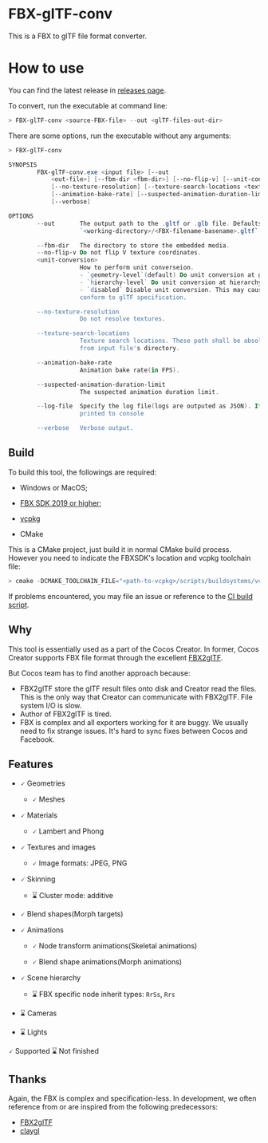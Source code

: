 
# FBX-glTF-conv

This is a FBX to glTF file format converter.

# How to use

You can find the latest release in [releases page](https://github.com/cocos-creator/FBX-glTF-conv/releases).

To convert, run the executable at command line:

```ps1
> FBX-glTF-conv <source-FBX-file> --out <glTF-files-out-dir>
```

There are some options, run the executable without any arguments:

```ps1
> FBX-glTF-conv

SYNOPSIS
        FBX-glTF-conv.exe <input file> [--out
            <out-file>] [--fbm-dir <fbm-dir>] [--no-flip-v] [--unit-conversion <unit-conversion>]
            [--no-texture-resolution] [--texture-search-locations <texture-search-locations>...]
            [--animation-bake-rate] [--suspected-animation-duration-limit] [--log-file <log-file>]
            [--verbose]

OPTIONS
        --out       The output path to the .gltf or .glb file. Defaults to
                    `<working-directory>/<FBX-filename-basename>.gltf`

        --fbm-dir   The directory to store the embedded media.
        --no-flip-v Do not flip V texture coordinates.
        <unit-conversion>
                    How to perform unit converseion.
                    - `geometry-level`(default) Do unit conversion at geometry level.
                    - `hierarchy-level` Do unit conversion at hierarchy level.
                    - `disabled` Disable unit conversion. This may cause the generated glTF does't
                    conform to glTF specification.

        --no-texture-resolution
                    Do not resolve textures.

        --texture-search-locations
                    Texture search locations. These path shall be absolute path or relative path
                    from input file's directory.

        --animation-bake-rate
                    Animation bake rate(in FPS).

        --suspected-animation-duration-limit
                    The suspected animation duration limit.

        --log-file  Specify the log file(logs are outputed as JSON). If not specified, logs're
                    printed to console

        --verbose   Verbose output.
```

## Build

To build this tool, the followings are required:

- Windows or MacOS;

- [FBX SDK 2019 or higher](https://www.autodesk.com/developer-network/platform-technologies/fbx-sdk-2020-0);

- [vcpkg](https://github.com/microsoft/vcpkg)

- CMake

This is a CMake project, just build it in normal CMake build process. However you need to indicate the FBXSDK's location and vcpkg toolchain file:

```ps1
> cmake -DCMAKE_TOOLCHAIN_FILE="<path-to-vcpkg>/scripts/buildsystems/vcpkg.cmake" -DFbxSdkHome:STRING="<path-to-FBX-SDK-home>"
```

If problems encountered, you may file an issue or reference to the [CI build script](./CI/GitHubBuild.ps1).

## Why

This tool is essentially used as a part of the Cocos Creator.
In former, Cocos Creator supports FBX file format through the excellent [FBX2glTF](https://github.com/facebookincubator/FBX2glTF).

But Cocos team has to find another approach because:

* FBX2glTF store the glTF result files onto disk and Creator read the files.
  This is the only way that Creator can communicate with FBX2glTF. File system I/O is slow.
* Author of FBX2glTF is tired.
* FBX is complex and all exporters working for it are buggy. We usually need to fix strange issues. It's hard to sync fixes between Cocos and Facebook.

## Features

* 🗸 Geometries

  * 🗸 Meshes

* 🗸 Materials

  * 🗸 Lambert and Phong

* 🗸 Textures and images

  * 🗸 Image formats: JPEG, PNG

* 🗸 Skinning

  * ⌛ Cluster mode: additive

* 🗸 Blend shapes(Morph targets)

* 🗸 Animations

  * 🗸 Node transform animations(Skeletal animations)

  * 🗸 Blend shape animations(Morph animations)

* 🗸 Scene hierarchy

  * ⌛ FBX specific node inherit types: `RrSs`, `Rrs`

* ⌛ Cameras

* ⌛ Lights

🗸 Supported ⌛ Not finished

## Thanks

Again, the FBX is complex and specification-less. In development, we often reference from or are inspired from the following predecessors:

* [FBX2glTF](https://github.com/facebookincubator/FBX2glTF)
* [claygl](https://github.com/pissang/claygl)
